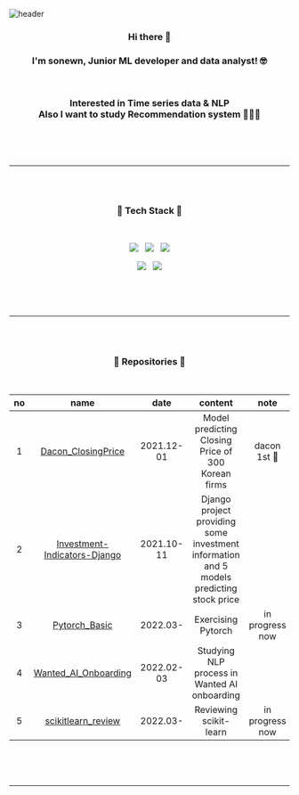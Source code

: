 
![header](https://capsule-render.vercel.app/api?type=waving&color=CFF3BA&height=300&section=header&text=sonewn&fontColor=FFFFFE&fontSize=90&fontAlign=75) 



<h3 align="center">Hi there 👋</h3>                                                                                                                                                  
<h3 align="center">I'm sonewn, Junior ML developer and data analyst! 🤓</h3>

<br>
<h3 align="center">Interested in Time series data & NLP <br> Also I want to study Recommendation system 👩🏻‍💻</h3> 

<br><br><br>

***
<br><br>
<h3 align="center">🥛 Tech Stack 🥛</h3>

<br>
                                                                                                                                                         
<p align=middle>
<img src="https://img.shields.io/badge/Python-3776AB?style=for-the-badge&logo=python&logoColor=white">  &nbsp; <img src="https://img.shields.io/badge/Pytorch-EE4C2C?style=for-the-badge&logo=PyTorch&logoColor=white">  &nbsp; <img src="https://img.shields.io/badge/scikit learn-F7931E?style=for-the-badge&logo=scikit-learn&logoColor=white">
</p>

<p align=middle>
<img src="https://img.shields.io/badge/MySQL-4479A1?style=for-the-badge&logo=MySQL&logoColor=white"> &nbsp; <img src="https://img.shields.io/badge/Tableau-E97627?style=for-the-badge&logo=Tableau&logoColor=white">
</p>

<br><br><br>

***
<br><br>
<h3 align="center">🌳 Repositories 🌳</h3>

<br>

| **no** |           **name**           |  **date**  |                                        **content**                                       |     **note**    |
|:------:|:----------------------------:|:----------:|:----------------------------------------------------------------------------------------:|:---------------:|
|    1   |      [Dacon_ClosingPrice][링크1]      | 2021.12-01 |                    Model predicting Closing Price of  300 Korean firms                   |   dacon 1st 🥇   |
|    2   | [Investment-Indicators-Django][링크2] | 2021.10-11 | Django project providing some investment information and 5 models predicting stock price |                 |
|    3   |         [Pytorch_Basic][링크3]        |  2022.03-  |                                 Exercising Pytorch                                | in progress now |
|    4   |     [Wanted_AI_Onboarding][링크4]     | 2022.02-03 |                       Studying NLP process in Wanted AI onboarding                       |                 |
|    5   |      [scikitlearn_review][링크5]      |  2022.03-  |                               Reviewing scikit-learn                               | in progress now |

[링크1]: https://github.com/sonewn/Dacon_ClosingPrice "scikit-learn model"
[링크2]: https://github.com/sonewn/Investment-Indicators-Django "Django project & tensorflow & sklearn"
[링크3]: https://github.com/sonewn/Pytorch_Basic "Pytorch"
[링크4]: https://github.com/sonewn/Wanted_AI_Onboarding "NLP & Pytorch"
[링크5]: https://github.com/sonewn/scikitlearn_review "scikit-learn"

<br><br><br>

***












<!--
**sonewn/sonewn** is a ✨ _special_ ✨ repository because its `README.md` (this file) appears on your GitHub profile.

Here are some ideas to get you started:

- 🔭 I’m currently working on ...
- 🌱 I’m currently learning ...
- 👯 I’m looking to collaborate on ...
- 🤔 I’m looking for help with ...
- 💬 Ask me about ...
- 📫 How to reach me: ...
- 😄 Pronouns: ...
- ⚡ Fun fact: ...
Hi there 👋
I'm sonewn!
-->
